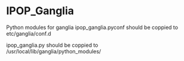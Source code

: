 # IPOP_Ganglia
Python modules for ganglia
ipop_ganglia.pyconf should be coppied to etc/ganglia/conf.d

ipop_ganglia.py should be coppied to /usr/local/lib/ganglia/python_modules/
